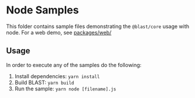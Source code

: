 # Node Samples
This folder contains sample files demonstrating the `@blast/core` usage with node. For a web demo, see [packages/web/](../packages/web/)

## Usage
In order to execute any of the samples do the following:
1. Install dependencies: `yarn install`
2. Build BLAST: `yarn build`
3. Run the sample: `yarn node [filename].js`
